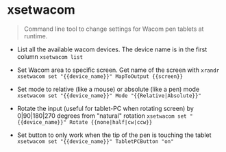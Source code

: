 # xsetwacom
> Command line tool to change settings for Wacom pen tablets at runtime.

- List all the available wacom devices. The device name is in the first column
`xsetwacom list`

- Set Wacom area to specific screen. Get name of the screen with `xrandr`
`xsetwacom set "{{device_name}}" MapToOutput {{screen}}`

- Set mode to relative (like a mouse) or absolute (like a pen) mode
`xsetwacom set "{{device_name}}" Mode "{{Relative|Absolute}}"`

- Rotate the input (useful for tablet-PC when rotating screen) by 0|90|180|270 degrees from "natural" rotation
`xsetwacom set "{{device_name}}" Rotate {{none|half|cw|ccw}}`

- Set button to only work when the tip of the pen is touching the tablet
`xsetwacom set "{{device_name}}" TabletPCButton "on"`

